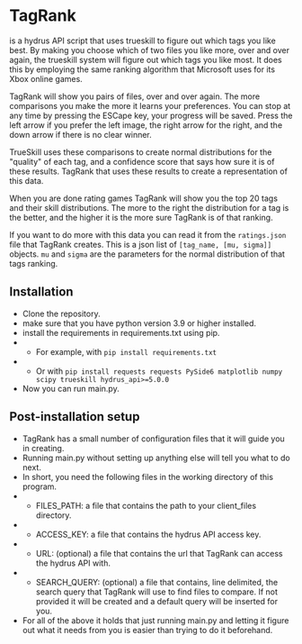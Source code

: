 # TagRank
is a hydrus API script that uses trueskill to figure out which tags you like best.
By making you choose which of two files you like more, over and over again, the trueskill system will figure out which tags you like most.
It does this by employing the same ranking algorithm that Microsoft uses for its Xbox online games.

TagRank will show you pairs of files, over and over again.
The more comparisons you make the more it learns your preferences.
You can stop at any time by pressing the ESCape key, your progress will be saved.
Press the left arrow if you prefer the left image, the right arrow for the right, and the down arrow if there is no clear winner.


TrueSkill uses these comparisons to create normal distributions for the "quality" of each tag, and a confidence score that says how sure it is of these results.
TagRank that uses these results to create a representation of this data.

When you are done rating games TagRank will show you the top 20 tags and their skill distributions.
The more to the right the distribution for a tag is the better, and the higher it is the more sure TagRank is of that ranking. 

If you want to do more with this data you can read it from the `ratings.json` file that TagRank creates.
This is a json list of `[tag_name, [mu, sigma]]` objects.
`mu` and `sigma` are the parameters for the normal distribution of that tags ranking.


## Installation
- Clone the repository.
- make sure that you have python version 3.9 or higher installed.
- install the requirements in requirements.txt using pip.
- - For example, with `pip install requirements.txt`
- - Or with `pip install requests requests PySide6 matplotlib numpy scipy trueskill hydrus_api>=5.0.0`
- Now you can run main.py.


## Post-installation setup
- TagRank has a small number of configuration files that it will guide you in creating.
- Running main.py without setting up anything else will tell you what to do next.
- In short, you need the following files in the working directory of this program.
- - FILES_PATH: a file that contains the path to your client_files directory.
- - ACCESS_KEY: a file that contains the hydrus API access key.
- - URL: (optional) a file that contains the url that TagRank can access the hydrus API with.
- - SEARCH_QUERY: (optional) a file that contains, line delimited, the search query that TagRank will use to find files to compare. If not provided it will be created and a default query will be inserted for you.
- For all of the above it holds that just running main.py and letting it figure out what it needs from you is easier than trying to do it beforehand.